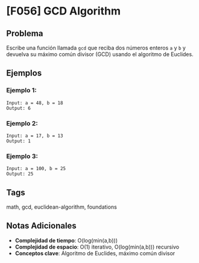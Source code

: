 # [F056] GCD Algorithm

## Problema

Escribe una función llamada `gcd` que reciba dos números enteros `a` y `b` y devuelva su máximo común divisor (GCD) usando el algoritmo de Euclides.

## Ejemplos

### Ejemplo 1:
```
Input: a = 48, b = 18
Output: 6
```

### Ejemplo 2:
```
Input: a = 17, b = 13
Output: 1
```

### Ejemplo 3:
```
Input: a = 100, b = 25
Output: 25
```

## Tags
math, gcd, euclidean-algorithm, foundations

## Notas Adicionales
- **Complejidad de tiempo**: O(log(min(a,b)))
- **Complejidad de espacio**: O(1) iterativo, O(log(min(a,b))) recursivo
- **Conceptos clave**: Algoritmo de Euclides, máximo común divisor
